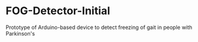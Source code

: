 # FOG-Detector-Initial
Prototype of Arduino-based device to detect freezing of gait in people with Parkinson's
